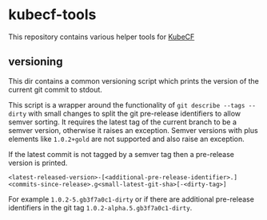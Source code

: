 # kubecf-tools

This repository contains various helper tools for [KubeCF](https://github.com/cloudfoundry-incubator/kubecf)

## versioning

This dir contains a common versioning script which prints the version of the current git commit to stdout.

This script is a wrapper around the functionality of `git describe --tags --dirty` with small changes to split the git pre-release identifiers to allow
semver sorting.
It requires the latest tag of the current branch to be a semver version, otherwise it raises an exception.
Semver versions with plus elements like `1.0.2+gold` are not supported and also raise an exception.

If the latest commit is not tagged by a semver tag then a pre-release version is printed.

`<latest-released-version>-[<additional-pre-release-identifier>.]<commits-since-release>.g<small-latest-git-sha>[-<dirty-tag>]`

For example `1.0.2-5.gb3f7a0c1-dirty` or if there are additional pre-release identifiers in the git tag `1.0.2-alpha.5.gb3f7a0c1-dirty`.